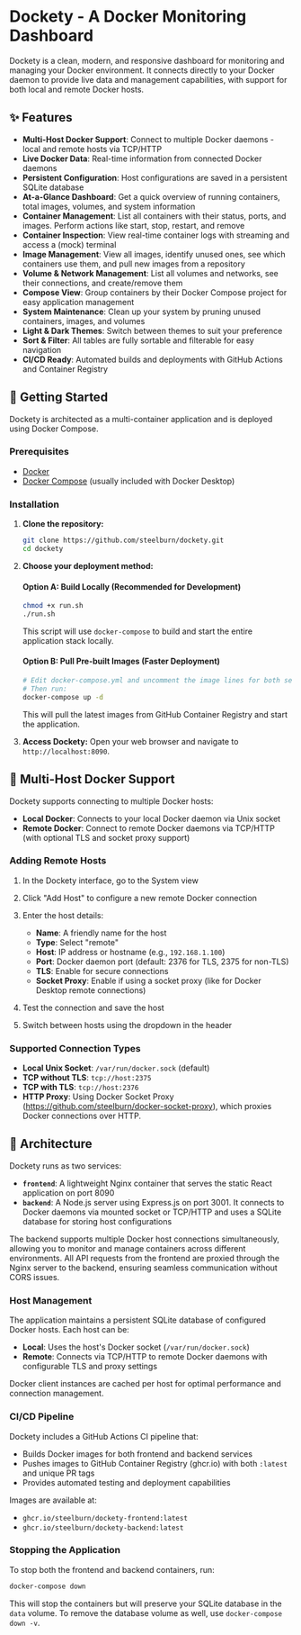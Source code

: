# Dockety - A Docker Monitoring Dashboard

Dockety is a clean, modern, and responsive dashboard for monitoring and managing your Docker environment. It connects directly to your Docker daemon to provide live data and management capabilities, with support for both local and remote Docker hosts.

## ✨ Features

- **Multi-Host Docker Support**: Connect to multiple Docker daemons - local and remote hosts via TCP/HTTP
- **Live Docker Data**: Real-time information from connected Docker daemons
- **Persistent Configuration**: Host configurations are saved in a persistent SQLite database
- **At-a-Glance Dashboard**: Get a quick overview of running containers, total images, volumes, and system information
- **Container Management**: List all containers with their status, ports, and images. Perform actions like start, stop, restart, and remove
- **Container Inspection**: View real-time container logs with streaming and access a (mock) terminal
- **Image Management**: View all images, identify unused ones, see which containers use them, and pull new images from a repository
- **Volume & Network Management**: List all volumes and networks, see their connections, and create/remove them
- **Compose View**: Group containers by their Docker Compose project for easy application management
- **System Maintenance**: Clean up your system by pruning unused containers, images, and volumes
- **Light & Dark Themes**: Switch between themes to suit your preference
- **Sort & Filter**: All tables are fully sortable and filterable for easy navigation
- **CI/CD Ready**: Automated builds and deployments with GitHub Actions and Container Registry

## 🚀 Getting Started

Dockety is architected as a multi-container application and is deployed using Docker Compose.

### Prerequisites

- [Docker](https://docs.docker.com/get-docker/)
- [Docker Compose](https://docs.docker.com/compose/install/) (usually included with Docker Desktop)

### Installation

1.  **Clone the repository:**
    ```bash
    git clone https://github.com/steelburn/dockety.git
    cd dockety
    ```

2.  **Choose your deployment method:**

    #### Option A: Build Locally (Recommended for Development)
    ```bash
    chmod +x run.sh
    ./run.sh
    ```
    This script will use `docker-compose` to build and start the entire application stack locally.

    #### Option B: Pull Pre-built Images (Faster Deployment)
    ```bash
    # Edit docker-compose.yml and uncomment the image lines for both services
    # Then run:
    docker-compose up -d
    ```
    This will pull the latest images from GitHub Container Registry and start the application.

3.  **Access Dockety:**
    Open your web browser and navigate to `http://localhost:8090`.

## 🐳 Multi-Host Docker Support

Dockety supports connecting to multiple Docker hosts:

- **Local Docker**: Connects to your local Docker daemon via Unix socket
- **Remote Docker**: Connect to remote Docker daemons via TCP/HTTP (with optional TLS and socket proxy support)

### Adding Remote Hosts

1. In the Dockety interface, go to the System view
2. Click "Add Host" to configure a new remote Docker connection
3. Enter the host details:
   - **Name**: A friendly name for the host
   - **Type**: Select "remote"
   - **Host**: IP address or hostname (e.g., `192.168.1.100`)
   - **Port**: Docker daemon port (default: 2376 for TLS, 2375 for non-TLS)
   - **TLS**: Enable for secure connections
   - **Socket Proxy**: Enable if using a socket proxy (like for Docker Desktop remote connections)

4. Test the connection and save the host
5. Switch between hosts using the dropdown in the header

### Supported Connection Types

- **Local Unix Socket**: `/var/run/docker.sock` (default)
- **TCP without TLS**: `tcp://host:2375`
- **TCP with TLS**: `tcp://host:2376`
- **HTTP Proxy**: Using Docker Socket Proxy (https://github.com/steelburn/docker-socket-proxy), which proxies Docker connections over HTTP.

## 🐳 Architecture

Dockety runs as two services:
- **`frontend`**: A lightweight Nginx container that serves the static React application on port 8090
- **`backend`**: A Node.js server using Express.js on port 3001. It connects to Docker daemons via mounted socket or TCP/HTTP and uses a SQLite database for storing host configurations

The backend supports multiple Docker host connections simultaneously, allowing you to monitor and manage containers across different environments. All API requests from the frontend are proxied through the Nginx server to the backend, ensuring seamless communication without CORS issues.

### Host Management

The application maintains a persistent SQLite database of configured Docker hosts. Each host can be:
- **Local**: Uses the host's Docker socket (`/var/run/docker.sock`)
- **Remote**: Connects via TCP/HTTP to remote Docker daemons with configurable TLS and proxy settings

Docker client instances are cached per host for optimal performance and connection management.

### CI/CD Pipeline

Dockety includes a GitHub Actions CI pipeline that:
- Builds Docker images for both frontend and backend services
- Pushes images to GitHub Container Registry (ghcr.io) with both `:latest` and unique PR tags
- Provides automated testing and deployment capabilities

Images are available at:
- `ghcr.io/steelburn/dockety-frontend:latest`
- `ghcr.io/steelburn/dockety-backend:latest`

### Stopping the Application
To stop both the frontend and backend containers, run:
```bash
docker-compose down
```
This will stop the containers but will preserve your SQLite database in the `data` volume. To remove the database volume as well, use `docker-compose down -v`.